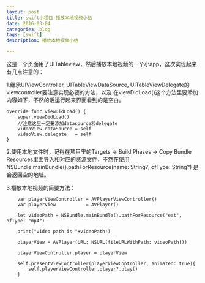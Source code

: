 ```yaml
---
layout: post
title: swift小项目-播放本地视频小结
date: 2016-03-04
categories: blog
tags: [swift]
description: 播放本地视频小结

---
```


这是一个页面用了UITableview，然后播放本地视频的一个小app，这次实现起来有几点注意的：

1.继承UIViewController, UITableViewDataSource, UITableViewDelegate的viewcontroller要注意实现必要的方法，以及
在viewDidLoad()这个方法里要添加内容如下，不然的话运行起来界面看到的是空白。

    override func viewDidLoad() {
        super.viewDidLoad()
        //注意这里一定要添加datasource和delegate
        videoView.dataSource = self
        videoView.delegate   = self
    }

2.使用本地文件时，记得在项目里的Targets -> Build Phases -> Copy Bundle Resources里面导入相对应的资源文件，不然在使用NSBundle.mainBundle().pathForResource(name: String?, ofType: String?)
是会返回空的地址。

3.播放本地视频的简要方法：

		var playerViewController = AVPlayerViewController()
    	var playerView           = AVPlayer()
        
        let videoPath = NSBundle.mainBundle().pathForResource("eat", ofType: "mp4")
        
        print("video path is "+videoPath!)
        
        playerView = AVPlayer(URL: NSURL(fileURLWithPath: videoPath!))
        
        playerViewController.player = playerView
        
        self.presentViewController(playerViewController, animated: true){
            self.playerViewController.player?.play()
        }

